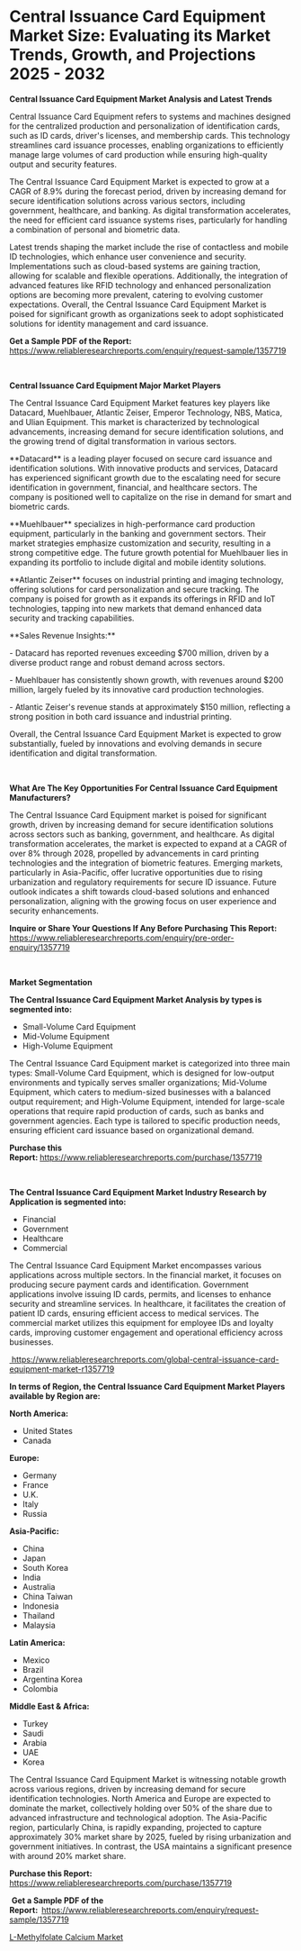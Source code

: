 <p><h1>Central Issuance Card Equipment Market Size: Evaluating its Market Trends, Growth, and Projections 2025 - 2032</h1></p><p><strong>Central Issuance Card Equipment Market Analysis and Latest Trends</strong></p>
<p><p>Central Issuance Card Equipment refers to systems and machines designed for the centralized production and personalization of identification cards, such as ID cards, driver's licenses, and membership cards. This technology streamlines card issuance processes, enabling organizations to efficiently manage large volumes of card production while ensuring high-quality output and security features.</p><p>The Central Issuance Card Equipment Market is expected to grow at a CAGR of 8.9% during the forecast period, driven by increasing demand for secure identification solutions across various sectors, including government, healthcare, and banking. As digital transformation accelerates, the need for efficient card issuance systems rises, particularly for handling a combination of personal and biometric data.</p><p>Latest trends shaping the market include the rise of contactless and mobile ID technologies, which enhance user convenience and security. Implementations such as cloud-based systems are gaining traction, allowing for scalable and flexible operations. Additionally, the integration of advanced features like RFID technology and enhanced personalization options are becoming more prevalent, catering to evolving customer expectations. Overall, the Central Issuance Card Equipment Market is poised for significant growth as organizations seek to adopt sophisticated solutions for identity management and card issuance.</p></p>
<p><strong>Get a Sample PDF of the Report:&nbsp;</strong> <a href="https://www.reliableresearchreports.com/enquiry/request-sample/1357719?utm_campaign=2216&utm_medium=2&utm_source=Github&utm_content=ia&utm_term=28022025&utm_id=central-issuance-card-equipment">https://www.reliableresearchreports.com/enquiry/request-sample/1357719</a></p>
<p>&nbsp;</p>
<p><strong>Central Issuance Card Equipment Major Market Players</strong></p>
<p><p>The Central Issuance Card Equipment Market features key players like Datacard, Muehlbauer, Atlantic Zeiser, Emperor Technology, NBS, Matica, and Ulian Equipment. This market is characterized by technological advancements, increasing demand for secure identification solutions, and the growing trend of digital transformation in various sectors.</p><p>**Datacard** is a leading player focused on secure card issuance and identification solutions. With innovative products and services, Datacard has experienced significant growth due to the escalating need for secure identification in government, financial, and healthcare sectors. The company is positioned well to capitalize on the rise in demand for smart and biometric cards.</p><p>**Muehlbauer** specializes in high-performance card production equipment, particularly in the banking and government sectors. Their market strategies emphasize customization and security, resulting in a strong competitive edge. The future growth potential for Muehlbauer lies in expanding its portfolio to include digital and mobile identity solutions.</p><p>**Atlantic Zeiser** focuses on industrial printing and imaging technology, offering solutions for card personalization and secure tracking. The company is poised for growth as it expands its offerings in RFID and IoT technologies, tapping into new markets that demand enhanced data security and tracking capabilities.</p><p>**Sales Revenue Insights:**  </p><p>- Datacard has reported revenues exceeding $700 million, driven by a diverse product range and robust demand across sectors.  </p><p>- Muehlbauer has consistently shown growth, with revenues around $200 million, largely fueled by its innovative card production technologies.  </p><p>- Atlantic Zeiser's revenue stands at approximately $150 million, reflecting a strong position in both card issuance and industrial printing.</p><p>Overall, the Central Issuance Card Equipment Market is expected to grow substantially, fueled by innovations and evolving demands in secure identification and digital transformation.</p></p>
<p>&nbsp;</p>
<p><strong>What Are The Key Opportunities For Central Issuance Card Equipment Manufacturers?</strong></p>
<p><p>The Central Issuance Card Equipment market is poised for significant growth, driven by increasing demand for secure identification solutions across sectors such as banking, government, and healthcare. As digital transformation accelerates, the market is expected to expand at a CAGR of over 8% through 2028, propelled by advancements in card printing technologies and the integration of biometric features. Emerging markets, particularly in Asia-Pacific, offer lucrative opportunities due to rising urbanization and regulatory requirements for secure ID issuance. Future outlook indicates a shift towards cloud-based solutions and enhanced personalization, aligning with the growing focus on user experience and security enhancements.</p></p>
<p><strong>Inquire or Share Your Questions If Any Before Purchasing This Report:</strong> <a href="https://www.reliableresearchreports.com/enquiry/pre-order-enquiry/1357719?utm_campaign=2216&utm_medium=2&utm_source=Github&utm_content=ia&utm_term=28022025&utm_id=central-issuance-card-equipment">https://www.reliableresearchreports.com/enquiry/pre-order-enquiry/1357719</a></p>
<p>&nbsp;</p>
<p><strong>Market Segmentation</strong></p>
<p><strong>The Central Issuance Card Equipment Market Analysis by types is segmented into:</strong></p>
<p><ul><li>Small-Volume Card Equipment</li><li>Mid-Volume Equipment</li><li>High-Volume Equipment</li></ul></p>
<p><p>The Central Issuance Card Equipment market is categorized into three main types: Small-Volume Card Equipment, which is designed for low-output environments and typically serves smaller organizations; Mid-Volume Equipment, which caters to medium-sized businesses with a balanced output requirement; and High-Volume Equipment, intended for large-scale operations that require rapid production of cards, such as banks and government agencies. Each type is tailored to specific production needs, ensuring efficient card issuance based on organizational demand.</p></p>
<p><strong>Purchase this Report:&nbsp;</strong><a href="https://www.reliableresearchreports.com/purchase/1357719?utm_campaign=2216&utm_medium=2&utm_source=Github&utm_content=ia&utm_term=28022025&utm_id=central-issuance-card-equipment">https://www.reliableresearchreports.com/purchase/1357719</a></p>
<p>&nbsp;</p>
<p><strong>The Central Issuance Card Equipment Market Industry Research by Application is segmented into:</strong></p>
<p><ul><li>Financial</li><li>Government</li><li>Healthcare</li><li>Commercial</li></ul></p>
<p><p>The Central Issuance Card Equipment Market encompasses various applications across multiple sectors. In the financial market, it focuses on producing secure payment cards and identification. Government applications involve issuing ID cards, permits, and licenses to enhance security and streamline services. In healthcare, it facilitates the creation of patient ID cards, ensuring efficient access to medical services. The commercial market utilizes this equipment for employee IDs and loyalty cards, improving customer engagement and operational efficiency across businesses.</p></p>
<p><a href="https://www.reliableresearchreports.com/global-central-issuance-card-equipment-market-r1357719?utm_campaign=2216&utm_medium=2&utm_source=Github&utm_content=ia&utm_term=28022025&utm_id=central-issuance-card-equipment">&nbsp;https://www.reliableresearchreports.com/global-central-issuance-card-equipment-market-r1357719</a></p>
<p><strong>In terms of Region, the Central Issuance Card Equipment Market Players available by Region are:</strong></p>
<p>
    <p> <strong> North America: </strong>
        <ul>
            <li>United States</li>
            <li>Canada</li>
        </ul>
        </p> 
    <p> <strong> Europe: </strong>
        <ul>
            <li>Germany</li>
            <li>France</li>
            <li>U.K.</li>
            <li>Italy</li>
            <li>Russia</li>
        </ul>
        </p> 
    <p> <strong> Asia-Pacific: </strong>
        <ul>
            <li>China</li>
            <li>Japan</li>
            <li>South Korea</li>
            <li>India</li>
            <li>Australia</li>
            <li>China Taiwan</li>
            <li>Indonesia</li>
            <li>Thailand</li>
            <li>Malaysia</li>
        </ul>
        </p> 
    <p> <strong> Latin America: </strong>
        <ul>
            <li>Mexico</li>
            <li>Brazil</li>
            <li>Argentina Korea</li>
            <li>Colombia</li>
        </ul>
        </p> 
    <p> <strong> Middle East & Africa: </strong>
        <ul>
            <li>Turkey</li>
            <li>Saudi</li>
            <li>Arabia</li>
            <li>UAE</li>
            <li>Korea</li>
        </ul>
    </p>
    </p>
<p><p>The Central Issuance Card Equipment Market is witnessing notable growth across various regions, driven by increasing demand for secure identification technologies. North America and Europe are expected to dominate the market, collectively holding over 50% of the share due to advanced infrastructure and technological adoption. The Asia-Pacific region, particularly China, is rapidly expanding, projected to capture approximately 30% market share by 2025, fueled by rising urbanization and government initiatives. In contrast, the USA maintains a significant presence with around 20% market share.</p></p>
<p><strong>Purchase this Report: </strong><a href="https://www.reliableresearchreports.com/purchase/1357719?utm_campaign=2216&utm_medium=2&utm_source=Github&utm_content=ia&utm_term=28022025&utm_id=central-issuance-card-equipment">https://www.reliableresearchreports.com/purchase/1357719</a></p>
<p>&nbsp;<strong>Get a Sample PDF of the Report:&nbsp;&nbsp;</strong><a href="https://www.reliableresearchreports.com/enquiry/request-sample/1357719?utm_campaign=2216&utm_medium=2&utm_source=Github&utm_content=ia&utm_term=28022025&utm_id=central-issuance-card-equipment">https://www.reliableresearchreports.com/enquiry/request-sample/1357719</a></p>
<p><strong></strong></p>
<p><p><a href="https://github.com/hertzwasikcw/Market-Research-Report-List-1/blob/main/l-methylfolate-calcium-market.md?utm_campaign=2216&utm_medium=2&utm_source=Github&utm_content=ia&utm_term=28022025&utm_id=central-issuance-card-equipment">L-Methylfolate Calcium Market</a></p></p>